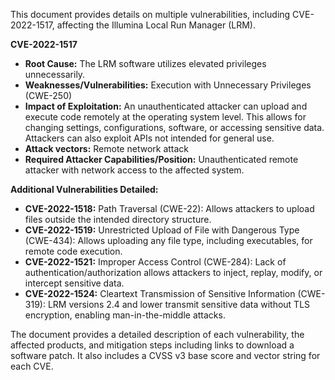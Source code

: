 This document provides details on multiple vulnerabilities, including CVE-2022-1517, affecting the Illumina Local Run Manager (LRM).

**CVE-2022-1517**

*   **Root Cause:** The LRM software utilizes elevated privileges unnecessarily.
*   **Weaknesses/Vulnerabilities:** Execution with Unnecessary Privileges (CWE-250)
*   **Impact of Exploitation:** An unauthenticated attacker can upload and execute code remotely at the operating system level. This allows for changing settings, configurations, software, or accessing sensitive data. Attackers can also exploit APIs not intended for general use.
*  **Attack vectors:** Remote network attack
*   **Required Attacker Capabilities/Position:** Unauthenticated remote attacker with network access to the affected system.

**Additional Vulnerabilities Detailed:**

*   **CVE-2022-1518:** Path Traversal (CWE-22): Allows attackers to upload files outside the intended directory structure.
*   **CVE-2022-1519:** Unrestricted Upload of File with Dangerous Type (CWE-434): Allows uploading any file type, including executables, for remote code execution.
*   **CVE-2022-1521:** Improper Access Control (CWE-284): Lack of authentication/authorization allows attackers to inject, replay, modify, or intercept sensitive data.
*   **CVE-2022-1524:** Cleartext Transmission of Sensitive Information (CWE-319): LRM versions 2.4 and lower transmit sensitive data without TLS encryption, enabling man-in-the-middle attacks.

The document provides a detailed description of each vulnerability, the affected products, and mitigation steps including links to download a software patch. It also includes a CVSS v3 base score and vector string for each CVE.